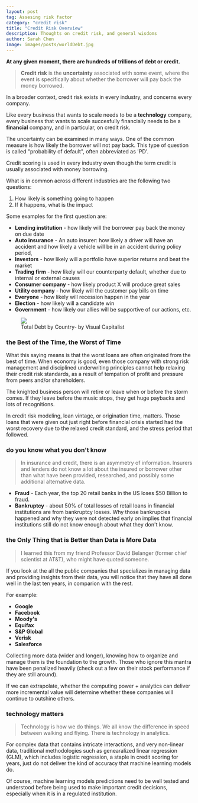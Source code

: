```yaml
---
layout: post
tag: Assesing risk factor
category: "credit risk"
title: "Credit Risk Overview"
description: Thoughts on credit risk, and general wisdoms
author: Sarah Chen
image: images/posts/worldDebt.jpg
---
```


**At any given moment, there are hundreds of trillions of debt or credit.**


> **Credit risk** is the **uncertainty** associated with some event, where the event is specifically about whether the borrower will pay back the money borrowed.  

In a broader context, credit risk exists in every industry, and concerns every company.  

Like every business that wants to scale needs to be a **technology** company, every business that wants to scale succesfully financially needs to be a **financial** company, and in particular, on credit risk.  


The uncertainty can be examined in many ways.  One of the common measure is how likely the borrower will not pay back.  This type of question is called "probability of default", often abbreviated as 'PD'.

Credit scoring is used in every industry even though the term credit is usually associated with money borrowing.   

What is in common across different industries are the following two questions:
1.  How likely is something going to happen
2.  If it happens, what is the impact


Some examples for the first question are:
* **Lending institution** -  how likely will the borrower pay back the money on due date
* **Auto insurance** -  An auto insurer:  how likely a driver will have an accident and how likely a vehicle will be in an accident during policy period,
* **Investors** -  how likely will a portfolio have superior returns and beat the market
* **Trading firm** -  how likely will our counterparty default, whether due to internal or external causes 
* **Consumer company** -  how likely product X will produce great sales
* **Utility company** -  how likely will the customer pay bills on time
* **Everyone** -  how likely will recession happen in the year
* **Election** -  how likely will a candidate win
* **Government** -  how likely our allies will be supportive of our actions, etc.


<figure>
  <img src="{{ "/images/posts/worldDebt.jpg" | relative_url }}">
  <figcaption>Total Debt by Country- by Visual Capitalist</figcaption>
</figure>


### the Best of the Time, the Worst of Time


What this saying means is that the worst loans are often originated from the best of time.  When economy is good, even those company with strong risk management and disciplined underwriting principles cannot help relaxing their credit risk standards, as a result of tempation of profit and pressure from peers and/or shareholders.  

The knighted business person will retire or leave when or before the storm comes.  If they leave before the music stops, they get huge paybacks and lots of recognitions. 

In credit risk modeling, loan vintage, or origination time, matters.  Those loans that were given out just right before financial crisis started had the worst recovery due to the relaxed credit standard, and the stress period that followed.


### do you know what you don't know

> In insurance and credit, there is an asymmetry of information.  Insurers and lenders do not know a lot about the insured or borrower other than what have been provided, researched, and possibly some additional alternative data.   

* **Fraud** - Each year, the top 20 retail banks in the US loses $50 Billion to fraud. 
* **Bankruptcy** - about 50% of total losses of retail loans in financial institutions are from bankruptcy losses.   Why those bankrupcies happened and why they were not detected early on implies that financial institutions still do not know enough about what they don't know.


### the Only Thing that is Better than Data is More Data

> I learned this from my friend Professor David Belanger (former chief scientist at AT&T), who might have quoted someone.  

If you look at the all the public companies that specializes in managing data and providing insights from their data, you will notice that they have all done well in the last ten years, in comparion with the rest. 

For example:
* **Google** 
* **Facebook**
* **Moody's**
* **Equifax**
* **S&P Global**
* **Verisk**
* **Salesforce** 

Collecting more data (wider and longer), knowing how to organize and manage them is the foundation to the growth.   Those who ignore this mantra have been penalized heavily (check out a few on their stock performance if they are still around). 

If we can extrapolate, whether the computing power + analytics can deliver more incremental value will determine whether these companies will continue to outshine others.  

### technology matters

> Technology is how we do things.   We all know the difference in speed between walking and flying.   There is technology in analytics. 

For complex data that contains intricate interactions, and very non-linear data, traditional methodologies such as genearalized linear regression (GLM), which includes logistic regression, a staple in credit scoring for years, just do not deliver the kind of accuracy that machine learning models do.   

Of course, machine learning models predictions need to be well tested and understood before being used to make important credit decisions, especially when it is in a regulated institution.  

